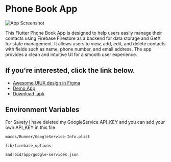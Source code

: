 
# Phone Book App


![App Screenshot](https://github.com/salim-maula/Phone-Book/blob/main/assets/mockup/mockup.png?raw=true)


This Flutter Phone Book App is designed to help users easily manage their contacts using Firebase Firestore as a backend for data storage and GetX for state management. It allows users to view, add, edit, and delete contacts with fields such as name, phone number, and email address. The app provides a clean and intuitive UI for a smooth user experience.




## If you're interested, click the link below. 

 - [Awesome UIUX design in Figma](https://www.figma.com/design/IOC0nUzxGGWv1i6oV8ixo9/Book-Phone?node-id=0-1&t=EZZ26N0taSwrgw69-1)
 - [Demo App](https://youtu.be/HB7GhdT3aBI)
 - [Download .apk](https://github.com/salim-maula/Phone-Book/blob/main/assets/apk/phonebook.apk)


## Environment Variables

For Savety i have deleted my GoogleService API_KEY and you can add your own API_KEY in this file

`macos/Runner/GoogleService-Info.plist`

`lib/firebase_options`

`android/app/google-services.json`

